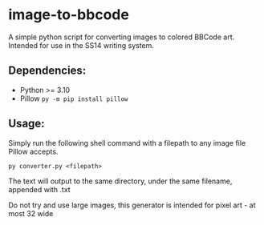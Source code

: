# image-to-bbcode
A simple python script for converting images to colored BBCode art. Intended for use in the SS14 writing system.

## Dependencies:
- Python >= 3.10
- Pillow `py -m pip install pillow`

## Usage:
Simply run the following shell command with a filepath to any image file Pillow accepts.

`py converter.py <filepath>`

The text will output to the same directory, under the same filename, appended with .txt

Do not try and use large images, this generator is intended for pixel art - at most 32 wide
